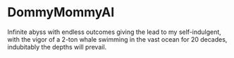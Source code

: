 # DommyMommyAI
Infinite abyss with endless outcomes giving the lead to my self-indulgent, with the vigor of a 2-ton whale swimming in the vast ocean for 20 decades, indubitably the depths will prevail.
